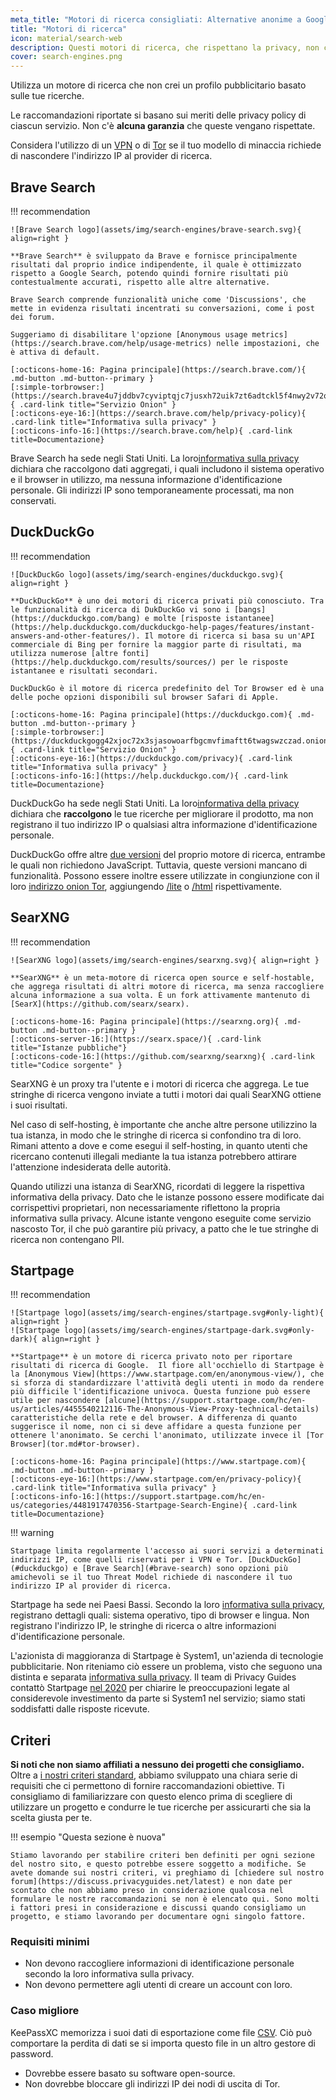 ```yaml
---
meta_title: "Motori di ricerca consigliati: Alternative anonime a Google - Privacy Guides"
title: "Motori di ricerca"
icon: material/search-web
description: Questi motori di ricerca, che rispettano la privacy, non costruiscono un profilo pubblicitario basato sulle vostre ricerche.
cover: search-engines.png
---
```


Utilizza un motore di ricerca che non crei un profilo pubblicitario basato sulle tue ricerche.

Le raccomandazioni riportate si basano sui meriti delle privacy policy di ciascun servizio. Non c'è **alcuna garanzia** che queste vengano rispettate.

Considera l'utilizzo di un [VPN](vpn.md) o di [Tor](https://www.torproject.org/) se il tuo modello di minaccia richiede di nascondere l'indirizzo IP al provider di ricerca.

## Brave Search

!!! recommendation

    ![Brave Search logo](assets/img/search-engines/brave-search.svg){ align=right }
    
    **Brave Search** è sviluppato da Brave e fornisce principalmente risultati dal proprio indice indipendente, il quale è ottimizzato rispetto a Google Search, potendo quindi fornire risultati più contestualmente accurati, rispetto alle altre alternative.
    
    Brave Search comprende funzionalità uniche come 'Discussions', che mette in evidenza risultati incentrati su conversazioni, come i post dei forum.
    
    Suggeriamo di disabilitare l'opzione [Anonymous usage metrics](https://search.brave.com/help/usage-metrics) nelle impostazioni, che è attiva di default.
    
    [:octicons-home-16: Pagina principale](https://search.brave.com/){ .md-button .md-button--primary }
    [:simple-torbrowser:](https://search.brave4u7jddbv7cyviptqjc7jusxh72uik7zt6adtckl5f4nwy2v72qd.onion){ .card-link title="Servizio Onion" }
    [:octicons-eye-16:](https://search.brave.com/help/privacy-policy){ .card-link title="Informativa sulla privacy" }
    [:octicons-info-16:](https://search.brave.com/help){ .card-link title=Documentazione}

Brave Search ha sede negli Stati Uniti. La loro[informativa sulla privacy](https://search.brave.com/help/privacy-policy) dichiara che raccolgono dati aggregati, i quali includono il sistema operativo e il browser in utilizzo, ma nessuna informazione d'identificazione personale. Gli indirizzi IP sono temporaneamente processati, ma non conservati.

## DuckDuckGo

!!! recommendation

    ![DuckDuckGo logo](assets/img/search-engines/duckduckgo.svg){ align=right }
    
    **DuckDuckGo** è uno dei motori di ricerca privati più conosciuto. Tra le funzionalità di ricerca di DukDuckGo vi sono i [bangs](https://duckduckgo.com/bang) e molte [risposte istantanee](https://help.duckduckgo.com/duckduckgo-help-pages/features/instant-answers-and-other-features/). Il motore di ricerca si basa su un'API commerciale di Bing per fornire la maggior parte di risultati, ma utilizza numerose [altre fonti](https://help.duckduckgo.com/results/sources/) per le risposte istantanee e risultati secondari.
    
    DuckDuckGo è il motore di ricerca predefinito del Tor Browser ed è una delle poche opzioni disponibili sul browser Safari di Apple.
    
    [:octicons-home-16: Pagina principale](https://duckduckgo.com){ .md-button .md-button--primary }
    [:simple-torbrowser:](https://duckduckgogg42xjoc72x3sjasowoarfbgcmvfimaftt6twagswzczad.onion){ .card-link title="Servizio Onion" }
    [:octicons-eye-16:](https://duckduckgo.com/privacy){ .card-link title="Informativa sulla privacy" }
    [:octicons-info-16:](https://help.duckduckgo.com/){ .card-link title=Documentazione}

DuckDuckGo ha sede negli Stati Uniti. La loro[informativa della privacy](https://duckduckgo.com/privacy) dichiara che **raccolgono** le tue ricerche per migliorare il prodotto, ma non registrano il tuo indirizzo IP o qualsiasi altra informazione d'identificazione personale.

DuckDuckGo offre altre [due versioni](https://help.duckduckgo.com/features/non-javascript/) del proprio motore di ricerca, entrambe le quali non richiedono JavaScript. Tuttavia, queste versioni mancano di funzionalità. Possono essere inoltre essere utilizzate in congiunzione con il loro [indirizzo onion Tor](https://duckduckgogg42xjoc72x3sjasowoarfbgcmvfimaftt6twagswzczad.onion/), aggiungendo [/lite](https://duckduckgogg42xjoc72x3sjasowoarfbgcmvfimaftt6twagswzczad.onion/lite) o [/html](https://duckduckgogg42xjoc72x3sjasowoarfbgcmvfimaftt6twagswzczad.onion/html) rispettivamente.

## SearXNG

!!! recommendation

    ![SearXNG logo](assets/img/search-engines/searxng.svg){ align=right }
    
    **SearXNG** è un meta-motore di ricerca open source e self-hostable, che aggrega risultati di altri motore di ricerca, ma senza raccogliere alcuna informazione a sua volta. È un fork attivamente mantenuto di [SearX](https://github.com/searx/searx).
    
    [:octicons-home-16: Pagina principale](https://searxng.org){ .md-button .md-button--primary }
    [:octicons-server-16:](https://searx.space/){ .card-link title="Istanze pubbliche"}
    [:octicons-code-16:](https://github.com/searxng/searxng){ .card-link title="Codice sorgente" }

SearXNG è un proxy tra l'utente e i motori di ricerca che aggrega. Le tue stringhe di ricerca vengono inviate a tutti i motori dai quali SearXNG ottiene i suoi risultati.

Nel caso di self-hosting, è importante che anche altre persone utilizzino la tua istanza, in modo che le stringhe di ricerca si confondino tra di loro. Rimani attento a dove e come esegui il self-hosting, in quanto utenti che ricercano contenuti illegali mediante la tua istanza potrebbero attirare l'attenzione indesiderata delle autorità.

Quando utilizzi una istanza di SearXNG, ricordati di leggere la rispettiva informativa della privacy. Dato che le istanze possono essere modificate dai corrispettivi proprietari, non necessariamente riflettono la propria informativa sulla privacy. Alcune istante vengono eseguite come servizio nascosto Tor, il che può garantire più privacy, a patto che le tue stringhe di ricerca non contengano PII.

## Startpage

!!! recommendation

    ![Startpage logo](assets/img/search-engines/startpage.svg#only-light){ align=right }
    ![Startpage logo](assets/img/search-engines/startpage-dark.svg#only-dark){ align=right }
    
    **Startpage** è un motore di ricerca privato noto per riportare risultati di ricerca di Google.  Il fiore all'occhiello di Startpage è la [Anonymous View](https://www.startpage.com/en/anonymous-view/), che si sforza di standardizzare l'attività degli utenti in modo da rendere più difficile l'identificazione univoca. Questa funzione può essere utile per nascondere [alcune](https://support.startpage.com/hc/en-us/articles/4455540212116-The-Anonymous-View-Proxy-technical-details) caratteristiche della rete e del browser. A differenza di quanto suggerisce il nome, non ci si deve affidare a questa funzione per ottenere l'anonimato. Se cerchi l'anonimato, utilizzate invece il [Tor Browser](tor.md#tor-browser).
    
    [:octicons-home-16: Pagina principale](https://www.startpage.com){ .md-button .md-button--primary }
    [:octicons-eye-16:](https://www.startpage.com/en/privacy-policy){ .card-link title="Informativa sulla privacy" }
    [:octicons-info-16:](https://support.startpage.com/hc/en-us/categories/4481917470356-Startpage-Search-Engine){ .card-link title=Documentazione}

!!! warning

    Startpage limita regolarmente l'accesso ai suori servizi a determinati indirizzi IP, come quelli riservati per i VPN e Tor. [DuckDuckGo](#duckduckgo) e [Brave Search](#brave-search) sono opzioni più amichevoli se il tuo Threat Model richiede di nascondere il tuo indirizzo IP al provider di ricerca.

Startpage ha sede nei Paesi Bassi. Secondo la loro [informativa sulla privacy](https://www.startpage.com/en/privacy-policy/), registrano dettagli quali: sistema operativo, tipo di browser e lingua. Non registrano l'indirizzo IP, le stringhe di ricerca o altre informazioni d'identificazione personale.

L'azionista di maggioranza di Startpage è System1, un'azienda di tecnologie pubblicitarie. Non riteniamo ciò essere un problema, visto che seguono una distinta e separata [informativa sulla privacy](https://system1.com/terms/privacy-policy). Il team di Privacy Guides contattò Startpage [ nel 2020](https://web.archive.org/web/20210118031008/https://blog.privacytools.io/relisting-startpage/) per chiarire le preoccupazioni legate al considerevole investimento da parte si System1 nel servizio; siamo stati soddisfatti dalle risposte ricevute.

## Criteri

**Si noti che non siamo affiliati a nessuno dei progetti che consigliamo.** Oltre a [i nostri criteri standard](about/criteria.md), abbiamo sviluppato una chiara serie di requisiti che ci permettono di fornire raccomandazioni obiettive. Ti consigliamo di familiarizzare con questo elenco prima di scegliere di utilizzare un progetto e condurre le tue ricerche per assicurarti che sia la scelta giusta per te.

!!! esempio "Questa sezione è nuova"

    Stiamo lavorando per stabilire criteri ben definiti per ogni sezione del nostro sito, e questo potrebbe essere soggetto a modifiche. Se avete domande sui nostri criteri, vi preghiamo di [chiedere sul nostro forum](https://discuss.privacyguides.net/latest) e non date per scontato che non abbiamo preso in considerazione qualcosa nel formulare le nostre raccomandazioni se non è elencato qui. Sono molti i fattori presi in considerazione e discussi quando consigliamo un progetto, e stiamo lavorando per documentare ogni singolo fattore.

### Requisiti minimi

- Non devono raccogliere informazioni di identificazione personale secondo la loro informativa sulla privacy.
- Non devono permettere agli utenti di creare un account con loro.

### Caso migliore

KeePassXC memorizza i suoi dati di esportazione come file [CSV](https://en.wikipedia.org/wiki/Comma-separated_values). Ciò può comportare la perdita di dati se si importa questo file in un altro gestore di password.

- Dovrebbe essere basato su software open-source.
- Non dovrebbe bloccare gli indirizzi IP dei nodi di uscita di Tor.
